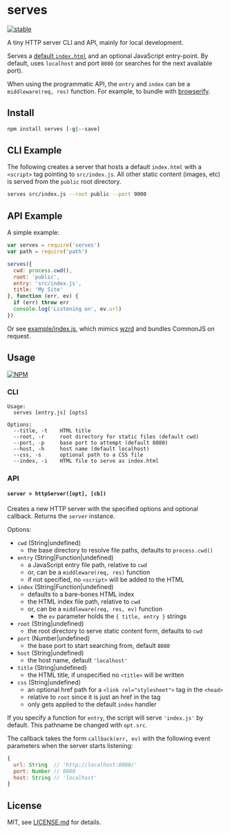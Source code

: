 # serves

[![stable](http://badges.github.io/stability-badges/dist/stable.svg)](http://github.com/badges/stability-badges)

A tiny HTTP server CLI and API, mainly for local development.

Serves a [default `index.html`](https://www.npmjs.com/package/simple-html-index) and an optional JavaScript entry-point. By default, uses `localhost` and port `8080` (or searches for the next available port).

When using the programmatic API, the `entry` and `index` can be a `middleware(req, res)` function. For example, to bundle with [browserify](https://www.npmjs.com/package/browserify).

## Install

```sh
npm install serves [-g|--save]
```

## CLI Example

The following creates a server that hosts a default `index.html` with a `<script>` tag pointing to `src/index.js`. All other static content (images, etc) is served from the `public` root directory.

```sh
serves src/index.js --root public --port 9000
```

## API Example

A simple example:

```js
var serves = require('serves')
var path = require('path')

serves({
  cwd: process.cwd(),
  root: 'public',
  entry: 'src/index.js',
  title: 'My Site'
}, function (err, ev) {
  if (err) throw err
  console.log('Listening on', ev.url)
})
```

Or see [example/index.js](example/index.js), which mimics [wzrd](https://www.npmjs.com/package/wzrd) and bundles CommonJS on request.

## Usage

[![NPM](https://nodei.co/npm/serves.png)](https://www.npmjs.com/package/serves)

### CLI

```
Usage:
  serves [entry.js] [opts]
  
Options:
  --title, -t    HTML title
  --root, -r     root directory for static files (default cwd)
  --port, -p     base port to attempt (default 8080)
  --host, -h     host name (default localhost)
  --css, -s      optional path to a CSS file
  --index, -i    HTML file to serve as index.html
```

### API

#### `server = httpServer([opt], [cb])`

Creates a new HTTP server with the specified options and optional callback. Returns the `server` instance. 

Options:

- `cwd` (String|undefined)
  - the base directory to resolve file paths, defaults to `process.cwd()`
- `entry` (String|Function|undefined)
  - a JavaScript entry file path, relative to `cwd`
  - or, can be a `middleware(req, res)` function
  - if not specified, no `<script>` will be added to the HTML
- `index` (String|Function|undefined)
  - defaults to a bare-bones HTML index
  - the HTML index file path, relative to `cwd`
  - or, can be a `middleware(req, res, ev)` function
    - the `ev` parameter holds the `{ title, entry }` strings
- `root` (String|undefined)
  - the root directory to serve static content form, defaults to `cwd`
- `port` (Number|undefined)
  - the base port to start searching from, default `8080`
- `host` (String|undefined)
  - the host name, default `'localhost'`
- `title` (String|undefined)
  - the HTML title, if unspecified no `<title>` will be written
- `css` (String|undefined)
  - an optional href path for a `<link rel="stylesheet">` tag in the `<head>`
  - relative to `root` since it is just an href in the tag
  - only gets applied to the default `index` handler

If you specify a function for `entry`, the script will serve `'index.js'` by default. This pathname be changed with `opt.src`.

The callback takes the form `callback(err, ev)` with the following event parameters when the server starts listening:

```js
{
  url: String  // 'http://localhost:8080/'
  port: Number // 8080
  host: String // 'localhost'
}
```

## License

MIT, see [LICENSE.md](http://github.com/mattdesl/serves/blob/master/LICENSE.md) for details.
